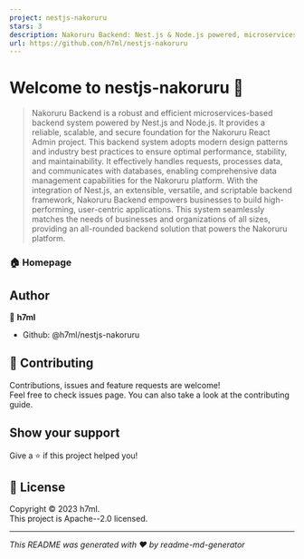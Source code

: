```yaml
---
project: nestjs-nakoruru
stars: 3
description: Nakoruru Backend: Nest.js & Node.js powered, microservices backend for robust data management. Nakoruru后端：以Nest.js和Node.js驱动，微服务后端，为强大的数据管理提供支持。
url: https://github.com/h7ml/nestjs-nakoruru
---
```


Welcome to nestjs-nakoruru 👋
=============================

> Nakoruru Backend is a robust and efficient microservices-based backend system powered by Nest.js and Node.js. It provides a reliable, scalable, and secure foundation for the Nakoruru React Admin project. This backend system adopts modern design patterns and industry best practices to ensure optimal performance, stability, and maintainability. It effectively handles requests, processes data, and communicates with databases, enabling comprehensive data management capabilities for the Nakoruru platform. With the integration of Nest.js, an extensible, versatile, and scriptable backend framework, Nakoruru Backend empowers businesses to build high-performing, user-centric applications. This system seamlessly matches the needs of businesses and organizations of all sizes, providing an all-rounded backend solution that powers the Nakoruru platform.

### 🏠 Homepage

Author
------

👤 **h7ml**

-   Github: @h7ml/nestjs-nakoruru

🤝 Contributing
---------------

Contributions, issues and feature requests are welcome!  
Feel free to check issues page. You can also take a look at the contributing guide.

Show your support
-----------------

Give a ⭐️ if this project helped you!

📝 License
----------

Copyright © 2023 h7ml.  
This project is Apache--2.0 licensed.

* * *

_This README was generated with ❤️ by readme-md-generator_
